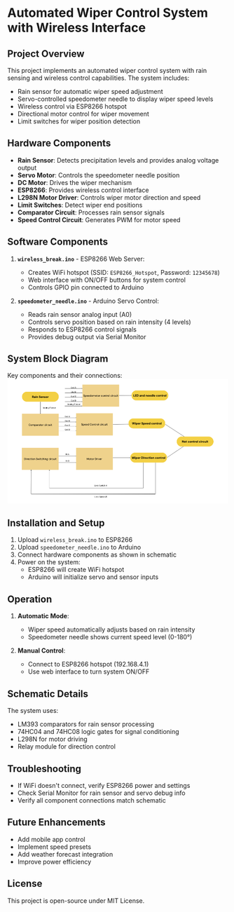 # Automated Wiper Control System with Wireless Interface

## Project Overview
This project implements an automated wiper control system with rain sensing and wireless control capabilities. The system includes:
- Rain sensor for automatic wiper speed adjustment
- Servo-controlled speedometer needle to display wiper speed levels
- Wireless control via ESP8266 hotspot
- Directional motor control for wiper movement
- Limit switches for wiper position detection

## Hardware Components
- **Rain Sensor**: Detects precipitation levels and provides analog voltage output
- **Servo Motor**: Controls the speedometer needle position
- **DC Motor**: Drives the wiper mechanism
- **ESP8266**: Provides wireless control interface
- **L298N Motor Driver**: Controls wiper motor direction and speed
- **Limit Switches**: Detect wiper end positions
- **Comparator Circuit**: Processes rain sensor signals
- **Speed Control Circuit**: Generates PWM for motor speed

## Software Components
1. **`wireless_break.ino`** - ESP8266 Web Server:
   - Creates WiFi hotspot (SSID: `ESP8266_Hotspot`, Password: `12345678`)
   - Web interface with ON/OFF buttons for system control
   - Controls GPIO pin connected to Arduino

2. **`speedometer_needle.ino`** - Arduino Servo Control:
   - Reads rain sensor analog input (A0)
   - Controls servo position based on rain intensity (4 levels)
   - Responds to ESP8266 control signals
   - Provides debug output via Serial Monitor

## System Block Diagram
Key components and their connections:
![Block Diagram](./block_diagram.png)

## Installation and Setup
1. Upload `wireless_break.ino` to ESP8266
2. Upload `speedometer_needle.ino` to Arduino
3. Connect hardware components as shown in schematic
4. Power on the system:
   - ESP8266 will create WiFi hotspot
   - Arduino will initialize servo and sensor inputs

## Operation
1. **Automatic Mode**:
   - Wiper speed automatically adjusts based on rain intensity
   - Speedometer needle shows current speed level (0-180°)

2. **Manual Control**:
   - Connect to ESP8266 hotspot (192.168.4.1)
   - Use web interface to turn system ON/OFF

## Schematic Details
The system uses:
- LM393 comparators for rain sensor processing
- 74HC04 and 74HC08 logic gates for signal conditioning
- L298N for motor driving
- Relay module for direction control

## Troubleshooting
- If WiFi doesn't connect, verify ESP8266 power and settings
- Check Serial Monitor for rain sensor and servo debug info
- Verify all component connections match schematic

## Future Enhancements
- Add mobile app control
- Implement speed presets
- Add weather forecast integration
- Improve power efficiency

## License
This project is open-source under MIT License.
